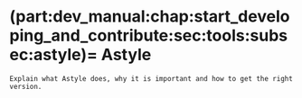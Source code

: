 (part:dev_manual:chap:start_developing_and_contribute:sec:tools:subsec:astyle)=
Astyle
=====

```{todo}
Explain what Astyle does, why it is important and how to get the right version.
```